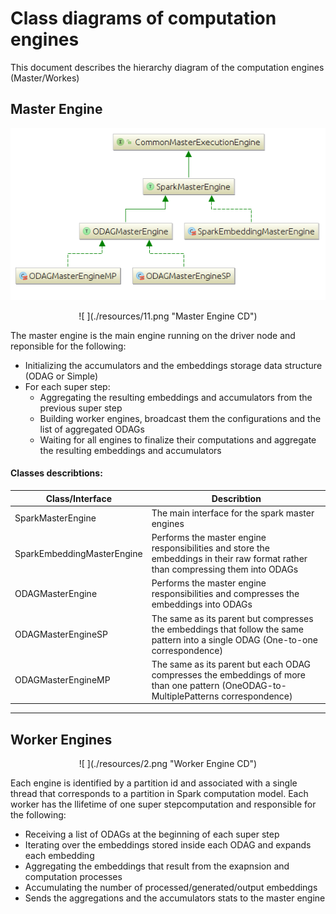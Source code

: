 # Class diagrams of computation engines

This document describes the hierarchy diagram of the computation engines (Master/Workes)

## Master Engine

![ ](./resources/11.png  "Master Engine CD")
<center>![ ](./resources/11.png  "Master Engine CD")</center>

The master engine is the main engine running on the driver node and reponsible for the following:

 + Initializing the accumulators and the embeddings storage data structure (ODAG or Simple)
 + For each super step:
	 + Aggregating the resulting embeddings and accumulators from the previous super step
	 + Building worker engines, broadcast them the configurations and the list of aggregated ODAGs
	 + Waiting for all engines to finalize their computations and aggregate the resulting embeddings and accumulators

#### Classes describtions:
| Class/Interface | Describtion|
| ------------------- | -------------- |
| SparkMasterEngine | The main interface for the spark master engines |
| SparkEmbeddingMasterEngine | Performs the master engine responsibilities and store the embeddings in their raw format rather than compressing them into ODAGs |
| ODAGMasterEngine | Performs the master engine responsibilities and compresses the embeddings into ODAGs |
| ODAGMasterEngineSP | The same as its parent but compresses the embeddings that follow the same pattern into a single ODAG (One-to-one correspondence) |
| ODAGMasterEngineMP | The same as its parent but each ODAG compresses the embeddings of more than one pattern (OneODAG-to-MultiplePatterns correspondence) |

***

## Worker Engines
<center>![ ](./resources/2.png  "Worker Engine CD") </center>

Each engine is identified by a partition id and associated with a single thread that corresponds to a partition in Spark computation model. Each worker has the llifetime of one super stepcomputation and responsible for the following:

+ Receiving a list of ODAGs at the beginning of each super step
+ Iterating over the embeddings stored inside each ODAG and expands each embedding
+ Aggregating the embeddings that result from the exapnsion and computation processes
+ Accumulating the number of processed/generated/output embeddings
+ Sends the aggregations and the accumulators stats to the master engine 

<!---
#### Classes describtions:
| Class/Interface | Describtion|
| ------------------- | -------------- |
| SparkEngine | |
| SparkEmbeddingEngine | |
| ODAGEngine | |
| ODAGEngineSP | |
| ODAGEngineMP | |
-->